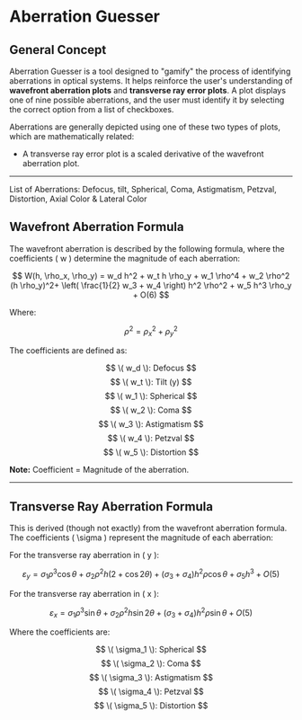 # Aberration Guesser

## General Concept

Aberration Guesser is a tool designed to "gamify" the process of identifying aberrations in optical systems. It helps reinforce the user's understanding of **wavefront aberration plots** and **transverse ray error plots**. A plot displays one of nine possible aberrations, and the user must identify it by selecting the correct option from a list of checkboxes.

Aberrations are generally depicted using one of these two types of plots, which are mathematically related:

- A transverse ray error plot is a scaled derivative of the wavefront aberration plot.

---

List of Aberrations: Defocus, tilt, Spherical, Coma, Astigmatism, Petzval, Distortion, Axial Color & Lateral Color

## Wavefront Aberration Formula

The wavefront aberration is described by the following formula, where the coefficients \( w \) determine the magnitude of each aberration:

$$
W(h, \rho_x, \rho_y) = w_d h^2 + w_t h \rho_y + w_1 \rho^4 + w_2 \rho^2 (h \rho_y)^2+ \left( \frac{1}{2} w_3 + w_4 \right) h^2 \rho^2 + w_5 h^3 \rho_y + O(6)
$$

Where:

$$
\rho^2 = \rho_x^2 + \rho_y^2
$$

The coefficients are defined as:

$$ \( w_d \):  Defocus $$
$$ \( w_t \):  Tilt (y) $$
$$ \( w_1 \):  Spherical $$ 
$$ \( w_2 \):  Coma $$ 
$$ \( w_3 \):  Astigmatism $$ 
$$ \( w_4 \):  Petzval $$ 
$$ \( w_5 \):  Distortion $$ 

**Note:** Coefficient = Magnitude of the aberration.

---

## Transverse Ray Aberration Formula

This is derived (though not exactly) from the wavefront aberration formula. The coefficients \( \sigma \) represent the magnitude of each aberration:

For the transverse ray aberration in \( y \):

$$
\varepsilon_y = \sigma_1 \rho^3 \cos \theta + \sigma_2 \rho^2 h (2 + \cos 2\theta)+ (\sigma_3 + \sigma_4) h^2 \rho \cos \theta + \sigma_5 h^3 + O(5)
$$

For the transverse ray aberration in \( x \):

$$
\varepsilon_x = \sigma_1 \rho^3 \sin \theta + \sigma_2 \rho^2 h \sin 2\theta+ (\sigma_3 + \sigma_4) h^2 \rho \sin \theta + O(5)
$$

Where the coefficients are:

$$ \( \sigma_1 \):  Spherical $$ 
$$ \( \sigma_2 \):  Coma $$ 
$$ \( \sigma_3 \):  Astigmatism $$ 
$$ \( \sigma_4 \):  Petzval $$ 
$$ \( \sigma_5 \):  Distortion $$ 
